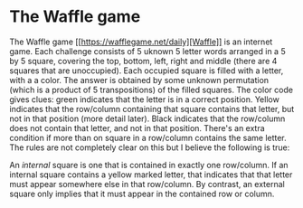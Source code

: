 The Waffle game
===============

The Waffle game [[https://wafflegame.net/daily][Waffle]] is an
internet game.  Each challenge consists of 5 uknown 5 letter words
arranged in a 5 by 5 square, covering the top, bottom, left, right and
middle (there are 4 squares that are unoccupied).  Each occupied
square is filled with a letter, with a a color.  The answer is
obtained by some unknown permutation (which is a product of 5
transpositions) of the filled squares.  The color code gives clues:
green indicates that the letter is in a correct position.  Yellow
indicates that the row/column containing that square contains that
letter, but not in that position (more detail later).  Black indicates
that the row/column does not contain that letter, and not in that
position.  There's an extra condition if more than on square in a
row/column contains the same letter.  The rules are not completely
clear on this but I believe the following is true:

An *internal* square is one that is contained in exactly one
row/column.  If an internal square contains a yellow marked letter,
that indicates that that letter must appear somewhere else in that
row/column. By contrast, an external square only implies that it must
appear in the contained row or column.

